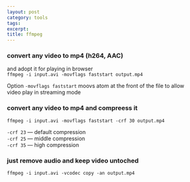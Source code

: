 ```yaml
---
layout: post
category: tools
tags:
excerpt:
title: ffmpeg
---
```


### convert any video to mp4 (h264, AAC)

and adopt it for playing in browser   
`ffmpeg -i input.avi -movflags faststart output.mp4`

Option `-movflags faststart` moovs atom at the front of the file to allow video play in streaming mode  

### convert any video to mp4 and compreess it 

`ffmpeg -i input.avi -movflags faststart -crf 30 output.mp4`

`-crf 23` — default compression  
`-crf 25` — middle compression  
`-crf 35` — high compression  

### just remove audio and keep video untoched

`ffmpeg -i input.avi -vcodec copy -an output.mp4`
